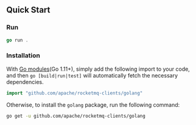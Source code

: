 ## Quick Start

### Run

```go
go run .
```

### Installation

With [Go modules](https://go.dev/doc/go1.11#modules)(Go 1.11+), simply add the following import to your code, and then `go [build|run|test]` will automatically fetch the necessary dependencies.

```go
import "github.com/apache/rocketmq-clients/golang"
```

Otherwise, to install the `golang` package, run the following command:

```sh
go get -u github.com/apache/rocketmq-clients/golang
```